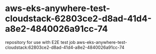 # aws-eks-anywhere-test-cloudstack-62803ce2-d8ad-41d4-a8e2-4840026a91cc-74
repository for use with E2E test job aws-eks-anywhere-test-cloudstack:62803ce2-d8ad-41d4-a8e2-4840026a91cc-74
